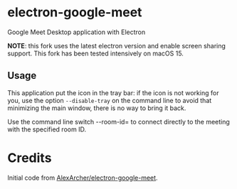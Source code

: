 # electron-google-meet
Google Meet Desktop application with Electron

**NOTE**: this fork uses the latest electron version and enable screen sharing support. This fork has been tested intensively on macOS 15.

## Usage
This application put the icon in the tray bar: if the icon is not working for you, use the option
`--disable-tray` on the command line to avoid that minimizing the main window, there is no way to
bring it back.

Use the command line switch --room-id=<id> to connect directly to the meeting with the specified
room ID.

# Credits
Initial code from [AlexArcher/electron-google-meet](https://github.com/AlexArcher/electron-google-meet).
